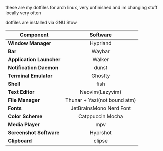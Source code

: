 these are my dotfiles for arch linux, very unfinished and im changing stuff locally very often

dotfiles are installed via GNU Stow

|   Component                 | Software                                                                                      |
| --------------------------- | :---------------------------------------------------------------------------------------------:
| **Window Manager**          | Hyprland |
| **Bar**                     | Waybar |
| **Application Launcher**    | Walker |
| **Notification Daemon**     | dunst |
| **Terminal Emulator**       | Ghostty |
| **Shell**                   | fish |
| **Text Editor**             | Neovim(Lazyvim) |
| **File Manager**            | Thunar + Yazi(not bound atm)|
| **Fonts**                   | JetBrainsMono Nerd Font |
| **Color Scheme**            | Catppuccin Mocha |
| **Media Player**            | mpv |
| **Screenshot Software**     | Hyprshot |
| **Clipboard**               | clipse |
